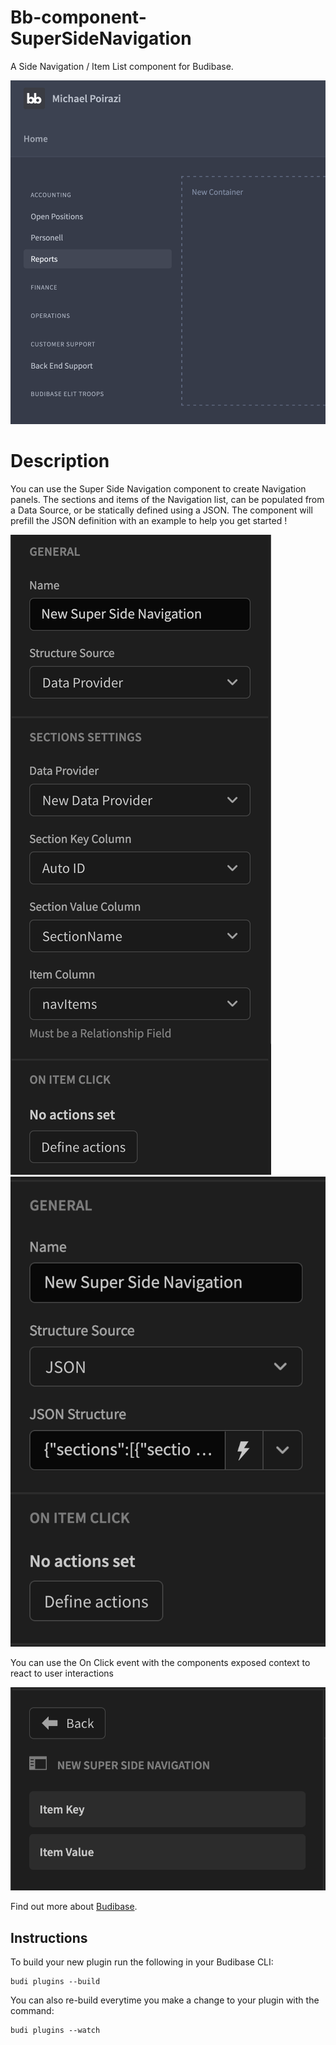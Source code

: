 # Bb-component-SuperSideNavigation
A Side Navigation / Item List component for Budibase.

![Alt text](assets/preview.png)

# Description
You can use the Super Side Navigation component to create Navigation panels.
The sections and items of the Navigation list, can be populated from a Data Source,
or be statically defined using a JSON. 
The component will prefill the JSON definition with an example to help you get started !

![Alt text](assets/sourceDataProvider.png)
![Alt text](assets/sourceJSON.png)

You can use the On Click event with the components exposed context to react to user interactions

![Alt text](assets/bindings.png)

Find out more about [Budibase](https://github.com/Budibase/budibase).

## Instructions

To build your new  plugin run the following in your Budibase CLI:
```
budi plugins --build
```

You can also re-build everytime you make a change to your plugin with the command:
```
budi plugins --watch
```

